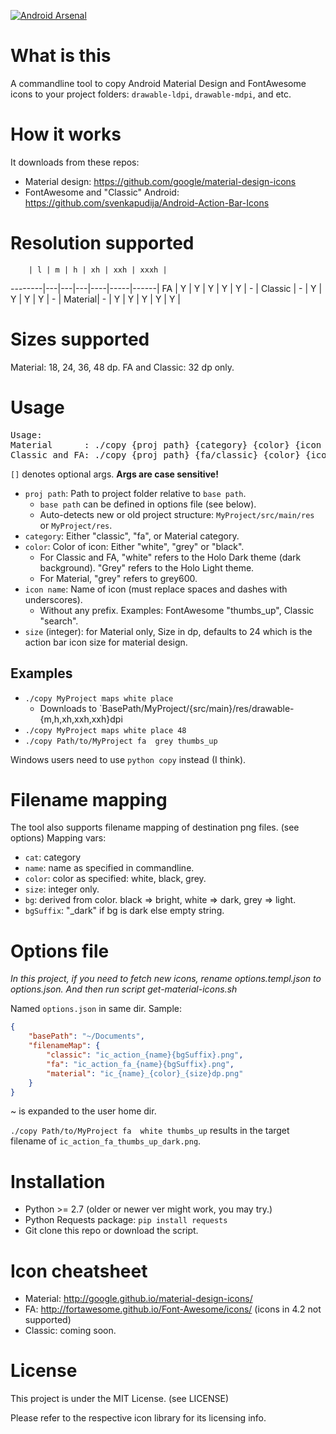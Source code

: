 [![Android Arsenal](https://img.shields.io/badge/Android%20Arsenal-android--icon--copier-brightgreen.svg?style=flat)](https://android-arsenal.com/details/1/1325)

What is this
============
A commandline tool to copy Android Material Design and FontAwesome icons to your
 project folders: `drawable-ldpi`, `drawable-mdpi`, and etc.

How it works
============
It downloads from these repos:
- Material design: https://github.com/google/material-design-icons
- FontAwesome and "Classic" Android: https://github.com/svenkapudija/Android-Action-Bar-Icons

Resolution supported
====================
        | l | m | h | xh | xxh | xxxh |
--------|---|---|---|----|-----|------|
FA      | Y | Y | Y | Y  |  Y  |   -  |
Classic | - | Y | Y | Y  |  Y  |   -  |
Material| - | Y | Y | Y  |  Y  |   Y  |

Sizes supported
===============
Material: 18, 24, 36, 48 dp.
FA and Classic: 32 dp only.


Usage
=====
<pre>
Usage:
Material      : ./copy {proj path} {category} {color} {icon name} [size]
Classic and FA: ./copy {proj path} {fa/classic} {color} {icon name}
</pre>

`[]` denotes optional args.
**Args are case sensitive!**

- `proj path`: Path to project folder relative to `base path`.
    - `base path` can be defined in options file (see below).
    - Auto-detects new or old project structure: `MyProject/src/main/res` or
      `MyProject/res`.
- `category`: Either "classic", "fa", or Material category.
- `color`: Color of icon: Either "white", "grey" or "black".
    - For Classic and FA, "white" refers to the Holo Dark theme (dark background).
      "Grey" refers to the Holo Light theme.
    - For Material, "grey" refers to grey600.
- `icon name`: Name of icon (must replace spaces and dashes with underscores).
    - Without any prefix. Examples: FontAwesome "thumbs_up", Classic "search".
- `size` (integer): for Material only, Size in dp, defaults to 24 which is the
    action bar icon size for material design.

Examples
--------
- `./copy MyProject maps white place`
    - Downloads to `BasePath/MyProject/{src/main}/res/drawable-{m,h,xh,xxh,xxh}dpi
- `./copy MyProject maps white place 48`
- `./copy Path/to/MyProject fa  grey thumbs_up`

Windows users need to use `python copy` instead (I think).

Filename mapping
================
The tool also supports filename mapping of destination png files. (see options)
Mapping vars:

- `cat`: category
- `name`: name as specified in commandline.
- `color`: color as specified: white, black, grey.
- `size`: integer only.
- `bg`: derived from color. black => bright, white => dark, grey => light.
- `bgSuffix`: "_dark" if bg is dark else empty string.

Options file
============

*In this project, if you need to fetch new icons, rename options.templ.json to options.json. And then run script get-material-icons.sh*

Named `options.json` in same dir. Sample:
```json
{
    "basePath": "~/Documents",
    "filenameMap": {
        "classic": "ic_action_{name}{bgSuffix}.png",
        "fa": "ic_action_fa_{name}{bgSuffix}.png",
        "material": "ic_{name}_{color}_{size}dp.png"
    }
}
```

~ is expanded to the user home dir.

`./copy Path/to/MyProject fa  white thumbs_up`  results in the
target filename of `ic_action_fa_thumbs_up_dark.png`.

Installation
============
- Python >= 2.7 (older or newer ver might work, you may try.)
- Python Requests package: `pip install requests`
- Git clone this repo or download the script.

Icon cheatsheet
===============
- Material: http://google.github.io/material-design-icons/
- FA: http://fortawesome.github.io/Font-Awesome/icons/ (icons in 4.2 not supported)
- Classic: coming soon.

License
=======
This project is under the MIT License. (see LICENSE)

Please refer to the respective icon library for its licensing info.
